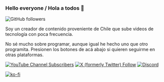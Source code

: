 ### Hello everyone / Hola a todos 👋
![GitHub followers](https://img.shields.io/github/followers/MasterJayanX)
<!--
**MasterJayanX/MasterJayanX** is a ✨ _special_ ✨ repository because its `README.md` (this file) appears on your GitHub profile.

Here are some ideas to get you started:

- 🔭 I’m currently working on ...
- 🌱 I’m currently learning ...
- 👯 I’m looking to collaborate on ...
- 🤔 I’m looking for help with ...
- 💬 Ask me about ...
- 📫 How to reach me: ...
- 😄 Pronouns: ...
- ⚡ Fun fact: ...
-->
Soy un creador de contenido proveniente de Chile que sube videos de tecnología con poca frecuencia.

No sé mucho sobre programar, aunque igual he hecho uno que otro programita.
Presionen los botones de acá abajo si quieren seguirme en otras plataformas.

[![YouTube Channel Subscribers](https://img.shields.io/youtube/channel/subscribers/UChsrjGhvI1Cg68PlQckYTzA)](https://www.youtube.com/channel/UChsrjGhvI1Cg68PlQckYTzA?sub_confirmation=1) [![X (formerly Twitter) Follow](https://img.shields.io/twitter/follow/masterjayanx)](https://twitter.com/intent/follow?screen_name=masterjayanx) [![Discord](https://img.shields.io/discord/1011076802594209914)](https://discord.gg/kkBGhE7MxY)

[![ko-fi](https://ko-fi.com/img/githubbutton_sm.svg)](https://ko-fi.com/D1D37FMC3)
